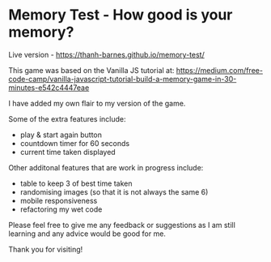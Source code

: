 # Memory Test - How good is your memory?
Live version - https://thanh-barnes.github.io/memory-test/

This game was based on the Vanilla JS tutorial at:
https://medium.com/free-code-camp/vanilla-javascript-tutorial-build-a-memory-game-in-30-minutes-e542c4447eae

I have added my own flair to my version of the game. 

Some of the extra features include:

- play & start again button
- countdown timer for 60 seconds
- current time taken displayed

Other additonal features that are work in progress include:
- table to keep 3 of best time taken
- randomising images (so that it is not always the same 6)
- mobile responsiveness 
- refactoring my wet code 

Please feel free to give me any feedback or suggestions as I am still learning and any advice would be good for me.

Thank you for visiting!
